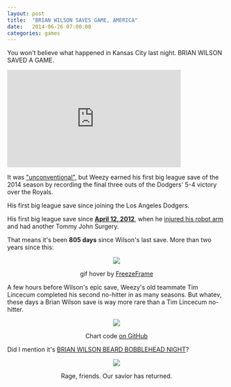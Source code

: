 ```yaml
---
layout: post
title:  "BRIAN WILSON SAVES GAME, AMERICA"
date:   2014-06-26 07:00:00
categories: games
---
```


You won't believe what happened in Kansas City last night. BRIAN WILSON SAVED A GAME.

<iframe src='http://m.mlb.com/shared/video/embed/embed.html?content_id=34047645&topic_id=53317474&width=400&height=224&property=mlb' width='400' height='224' frameborder='0'>Your browser does not support iframes.</iframe>

It was ["unconventional"](http://mlb.mlb.com/mlb/gameday/index.jsp?gid=2014_06_25_lanmlb_kcamlb_1&mode=recap&c_id=la), but Weezy earned his first big league save of the 2014 season by recording the final three outs of the Dodgers' 5-4 victory over the Royals.

His first big league save since joining the Los Angeles Dodgers.

His first big league save since <strong>[April 12, 2012](http://mlb.mlb.com/mlb/gameday/index.jsp?gid=2012_04_12_sfnmlb_colmlb_1&mode=wrap#gid=2012_04_12_sfnmlb_colmlb_1&mode=video)</strong>, when he [injured his robot arm](http://m.mlb.com/video/?content_id=20644839&c_id=mlb) and had another Tommy John Surgery.

That means it's been <strong>805 days</strong> since Wilson's last save. More than two years since this:
<div align="center">
    <img class="freezeframe" src="http://isbrianwilsonraging.com/post-assets/2014-06-26-usa-usa/beautiful.gif"/>
    <p class="caption">gif hover by <a href="http://freezeframe.chrisantonellis.com">FreezeFrame</a></p>
</div>

A few hours before Wilson's epic save, Weezy's old teammate Tim Lincecum completed his second no-hitter in as many seasons. But whatev, these days a Brian Wilson save is way more rare than a Tim Lincecum no-hitter.

<div align="center">
    <img src="http://isbrianwilsonraging.com/post-assets/2014-06-26-usa-usa/chart.png"/>
    <p><span class="caption">Chart code <a href="https://github.com/danhillreports/isbrianwilsonraging/blob/gh-pages/data/2014-06-26-usa-usa/">on GitHub</a></span></p>
</div>

Did I mention it's [BRIAN WILSON BEARD BOBBLEHEAD NIGHT](https://twitter.com/Dodgers/status/482019894037192704)?

<div align="center">
    <a href="http://www.fifa.com/worldcup/matches/round=255931/match=300186469/index.html"><img src="http://isbrianwilsonraging.com/post-assets/2014-06-26-usa-usa/usa.png"/></a>
    <p><span class="caption">Rage, friends. Our savior has returned.</span></p>
</div>
